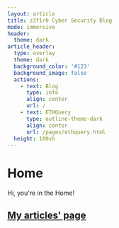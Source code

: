 ```yaml
---
layout: article
title: z3f1r0 Cyber Security Blog
mode: immersive
header:
  theme: dark
article_header:
  type: overlay
  theme: dark
  background_color: '#123'
  background_image: false
  actions:
    - text: Blog
      type: info
      align: center
      url: /
    - text: ETHQuery
      type: outline-theme-dark
      align: center
      url: /pages/ethquery.html
  height: 100vh
---
```


# Home

Hi, you're in the Home!

## [My articles' page](https://z3f1r0.github.io)
